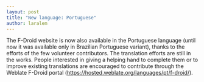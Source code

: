 ```yaml
---
layout: post
title: "New language: Portuguese"
author: laralem
---
```


The F-Droid website is now also available in the Portuguese language (until now
it was available only in Brazilian Portuguese variant), thanks to the efforts of
the few volunteer contributors. The translation efforts are still in the
works. People interested in giving a helping hand to complete them or to improve
existing translations are encouraged to contribute through the Weblate F-Droid
portal (https://hosted.weblate.org/languages/pt/f-droid/).
